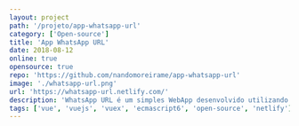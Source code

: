 ```yaml
---
layout: project
path: '/projeto/app-whatsapp-url'
category: ['Open-source']
title: 'App WhatsApp URL'
date: 2018-08-12
online: true
opensource: true
repo: 'https://github.com/nandomoreirame/app-whatsapp-url'
image: './whatsapp-url.png'
url: 'https://whatsapp-url.netlify.com/'
description: 'WhatsApp URL é um simples WebApp desenvolvido utilizando VueJS como tecnologia e com o propósito de estudo. O código é open-source e pode ser encontrado no Github.'
tags: ['vue', 'vuejs', 'vuex', 'ecmascript6', 'open-source', 'netlify']
---
```

